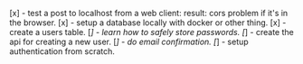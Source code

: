 [x] - test a post to localhost from a web client: result: cors problem if it's in the browser.
[x] - setup a database locally with docker or other thing.
[x] - create a users table.
[_] - learn how to safely store passwords.
[_] - create the api for creating a new user.
[_] - do email confirmation.
[_] - setup authentication from scratch.
